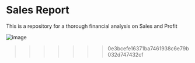 # Sales Report

This is a repository for a thorough financial analysis on Sales and Profit


![image](https://user-images.githubusercontent.com/123709536/220196787-29f64ca3-b694-4bad-955c-4bafc9631392.png)
>>>>>>> 0e3bcefe16371ba7461938c6e79b032d747432cf
